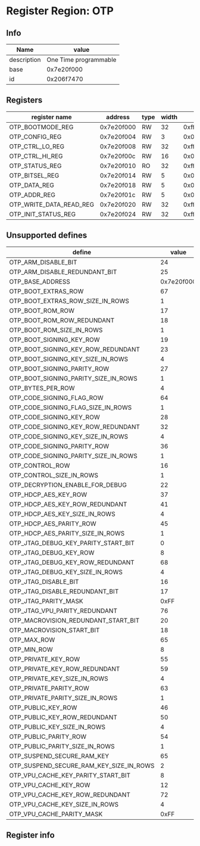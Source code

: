# Register Region: OTP


## Info

| Name | value |
| --- | --- |
| description | One Time programmable |
| base | 0x7e20f000 |
| id | 0x206f7470 |

## Registers

| register name | address | type | width | mask | reset |
| --- | --- | --- | --- | --- | --- |
| OTP_BOOTMODE_REG | 0x7e20f000 | RW | 32 | 0xffffffff |  |
| OTP_CONFIG_REG | 0x7e20f004 | RW | 3 | 0x00000007 |  |
| OTP_CTRL_LO_REG | 0x7e20f008 | RW | 32 | 0xffffffff |  |
| OTP_CTRL_HI_REG | 0x7e20f00c | RW | 16 | 0x0000ffff |  |
| OTP_STATUS_REG | 0x7e20f010 | RO | 32 | 0xffffffff |  |
| OTP_BITSEL_REG | 0x7e20f014 | RW | 5 | 0x0000001f |  |
| OTP_DATA_REG | 0x7e20f018 | RW | 5 | 0x0000001f |  |
| OTP_ADDR_REG | 0x7e20f01c | RW | 5 | 0x0000001f |  |
| OTP_WRITE_DATA_READ_REG | 0x7e20f020 | RW | 32 | 0xffffffff |  |
| OTP_INIT_STATUS_REG | 0x7e20f024 | RW | 32 | 0xffffffff |  |

## Unsupported defines

| define | value |
| --- | --- |
| OTP_ARM_DISABLE_BIT | 24 |
| OTP_ARM_DISABLE_REDUNDANT_BIT | 25 |
| OTP_BASE_ADDRESS | 0x7e20f000 |
| OTP_BOOT_EXTRAS_ROW | 67 |
| OTP_BOOT_EXTRAS_ROW_SIZE_IN_ROWS | 1 |
| OTP_BOOT_ROM_ROW | 17 |
| OTP_BOOT_ROM_ROW_REDUNDANT | 18 |
| OTP_BOOT_ROM_SIZE_IN_ROWS | 1 |
| OTP_BOOT_SIGNING_KEY_ROW | 19 |
| OTP_BOOT_SIGNING_KEY_ROW_REDUNDANT | 23 |
| OTP_BOOT_SIGNING_KEY_SIZE_IN_ROWS | 4 |
| OTP_BOOT_SIGNING_PARITY_ROW | 27 |
| OTP_BOOT_SIGNING_PARITY_SIZE_IN_ROWS | 1 |
| OTP_BYTES_PER_ROW | 4 |
| OTP_CODE_SIGNING_FLAG_ROW | 64 |
| OTP_CODE_SIGNING_FLAG_SIZE_IN_ROWS | 1 |
| OTP_CODE_SIGNING_KEY_ROW | 28 |
| OTP_CODE_SIGNING_KEY_ROW_REDUNDANT | 32 |
| OTP_CODE_SIGNING_KEY_SIZE_IN_ROWS | 4 |
| OTP_CODE_SIGNING_PARITY_ROW | 36 |
| OTP_CODE_SIGNING_PARITY_SIZE_IN_ROWS | 1 |
| OTP_CONTROL_ROW | 16 |
| OTP_CONTROL_SIZE_IN_ROWS | 1 |
| OTP_DECRYPTION_ENABLE_FOR_DEBUG | 22 |
| OTP_HDCP_AES_KEY_ROW | 37 |
| OTP_HDCP_AES_KEY_ROW_REDUNDANT | 41 |
| OTP_HDCP_AES_KEY_SIZE_IN_ROWS | 4 |
| OTP_HDCP_AES_PARITY_ROW | 45 |
| OTP_HDCP_AES_PARITY_SIZE_IN_ROWS | 1 |
| OTP_JTAG_DEBUG_KEY_PARITY_START_BIT | 0 |
| OTP_JTAG_DEBUG_KEY_ROW | 8 |
| OTP_JTAG_DEBUG_KEY_ROW_REDUNDANT | 68 |
| OTP_JTAG_DEBUG_KEY_SIZE_IN_ROWS | 4 |
| OTP_JTAG_DISABLE_BIT | 16 |
| OTP_JTAG_DISABLE_REDUNDANT_BIT | 17 |
| OTP_JTAG_PARITY_MASK | 0xFF |
| OTP_JTAG_VPU_PARITY_REDUNDANT | 76 |
| OTP_MACROVISION_REDUNDANT_START_BIT | 20 |
| OTP_MACROVISION_START_BIT | 18 |
| OTP_MAX_ROW | 65 |
| OTP_MIN_ROW | 8 |
| OTP_PRIVATE_KEY_ROW | 55 |
| OTP_PRIVATE_KEY_ROW_REDUNDANT | 59 |
| OTP_PRIVATE_KEY_SIZE_IN_ROWS | 4 |
| OTP_PRIVATE_PARITY_ROW | 63 |
| OTP_PRIVATE_PARITY_SIZE_IN_ROWS | 1 |
| OTP_PUBLIC_KEY_ROW | 46 |
| OTP_PUBLIC_KEY_ROW_REDUNDANT | 50 |
| OTP_PUBLIC_KEY_SIZE_IN_ROWS | 4 |
| OTP_PUBLIC_PARITY_ROW | 54 |
| OTP_PUBLIC_PARITY_SIZE_IN_ROWS | 1 |
| OTP_SUSPEND_SECURE_RAM_KEY | 65 |
| OTP_SUSPEND_SECURE_RAM_KEY_SIZE_IN_ROWS | 2 |
| OTP_VPU_CACHE_KEY_PARITY_START_BIT | 8 |
| OTP_VPU_CACHE_KEY_ROW | 12 |
| OTP_VPU_CACHE_KEY_ROW_REDUNDANT | 72 |
| OTP_VPU_CACHE_KEY_SIZE_IN_ROWS | 4 |
| OTP_VPU_CACHE_PARITY_MASK | 0xFF |

## Register info

